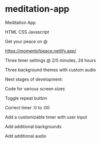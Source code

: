 # meditation-app
Meditation App 

HTML 
CSS
Javascript

Get your peace on @

https://momentofpeace.netlify.app/


Three timer settings @ 2/5 minutes, 24 hours

Three background themes with custom audio

Next stages of development:

Code for various screen sizes

Toggle repeat button

Correct timer :0 to :00

Add a customizable timer with user input

Add additional backgrounds 

Add additional audio